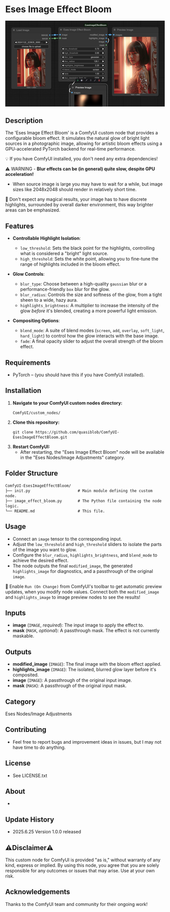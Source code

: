 # Eses Image Effect Bloom

![Eses Image Effect Bloom Node Screenshot](docs/image_effect_bloom.png)

## Description

The 'Eses Image Effect Bloom' is a ComfyUI custom node that provides a configurable bloom effect. It simulates the natural glow of bright light sources in a photographic image, allowing for artistic bloom effects using a GPU-accelerated PyTorch backend for real-time performance. 

💡 If you have ComfyUI installed, you don't need any extra dependencies!

 ⚠️ WARNING - **Blur effects can be (in general) quite slow, despite GPU acceleration!** 
  * When source image is large you may have to wait for a while, but image sizes like 2048x2048 should render in relatively short time.

 🧠 Don't expect any magical results, your image has to have discrete highlights, surrounded by overall darker environment, this way brighter areas can be emphasized.


## Features

* **Controllable Highlight Isolation**:
    * `low_threshold`: Sets the black point for the highlights, controlling what is considered a "bright" light source.
    * `high_threshold`: Sets the white point, allowing you to fine-tune the range of highlights included in the bloom effect.


* **Glow Controls**:
    * `blur_type`: Choose between a high-quality `gaussian` blur or a performance-friendly `box` blur for the glow.
    * `blur_radius`: Controls the size and softness of the glow, from a tight sheen to a wide, hazy aura.
    * `highlights_brightness`: A multiplier to increase the intensity of the glow *before* it's blended, creating a more powerful light emission.


* **Compositing Options**:
    * `blend_mode`: A suite of blend modes (`screen`, `add`, `overlay`, `soft_light`, `hard_light`) to control how the glow interacts with the base image.
    * `fade`: A final opacity slider to adjust the overall strength of the bloom effect.


## Requirements

* PyTorch – (you should have this if you have ComfyUI installed).


## Installation

1.  **Navigate to your ComfyUI custom nodes directory:**
    ```
    ComfyUI/custom_nodes/
    ```
2.  **Clone this repository:**
    ```
    git clone https://github.com/quasiblob/ComfyUI-EsesImageEffectBloom.git
    ```
3.  **Restart ComfyUI:**
    * After restarting, the "Eses Image Effect Bloom" node will be available in the "Eses Nodes/Image Adjustments" category.


## Folder Structure

```
ComfyUI-EsesImageEffectBloom/
├── init.py                     # Main module defining the custom node.
├── image_effect_bloom.py       # The Python file containing the node logic.
└── README.md                   # This file.
```


## Usage

* Connect an `image` tensor to the corresponding input. 
* Adjust the `low_threshold` and `high_threshold` sliders to isolate the parts of the image you want to glow. 
* Configure the `blur_radius`, `highlights_brightness`, and `blend_mode` to achieve the desired effect. 
* The node outputs the final `modified_image`, the generated `highlights_image` for diagnostics, and a passthrough of the original `image`.

🧠 Enable `Run (On Change)` from ComfyUI's toolbar to get automatic preview updates, when you modify node values. Connect both the `modified_image` and `highlights_image` to image preview nodes to see the results!


## Inputs

* **image** (`IMAGE`, *required*): The input image to apply the effect to.
* **mask** (`MASK`, *optional*): A passthrough mask. The effect is not currently maskable.


## Outputs

* **modified_image** (`IMAGE`): The final image with the bloom effect applied.
* **highlights_image** (`IMAGE`): The isolated, blurred glow layer before it's composited.
* **image** (`IMAGE`): A passthrough of the original input image.
* **mask** (`MASK`): A passthrough of the original input mask.


## Category

Eses Nodes/Image Adjustments


## Contributing

-   Feel free to report bugs and improvement ideas in issues, but I may not have time to do anything.


## License

- See LICENSE.txt


## About

-


## Update History 

* 2025.6.25 Version 1.0.0 released


## ⚠️Disclaimer⚠️

This custom node for ComfyUI is provided "as is," without warranty of any kind, express or implied. By using this node, you agree that you are solely responsible for any outcomes or issues that may arise. Use at your own risk.


## Acknowledgements

Thanks to the ComfyUI team and community for their ongoing work!
